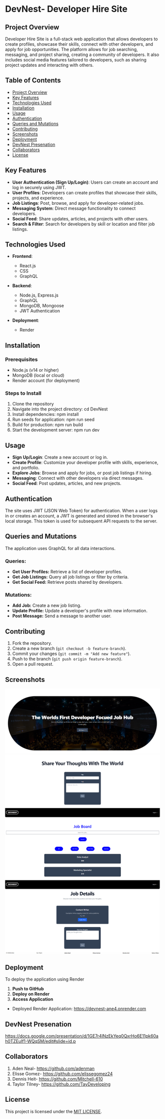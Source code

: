 # DevNest- Developer Hire Site

## Project Overview

Developer Hire Site is a full-stack web application that allows developers to create profiles, showcase their skills, connect with other developers, and apply for job opportunities. The platform allows for job searching, messaging, and project sharing, creating a community of developers. It also includes social media features tailored to developers, such as sharing project updates and interacting with others.

## Table of Contents

- [Project Overview](#project-overview)
- [Key Features](#key-features)
- [Technologies Used](#technologies-used)
- [Installation](#installation)
- [Usage](#usage)
- [Authentication](#authentication)
- [Queries and Mutations](#queries-and-mutations)
- [Contributing](#contributing)
- [Screenshots](#screenshots)
- [Deployment](#deployment)
- [DevNest Presenation](#devnest-presenation)
- [Collaborators](#collaborators)
- [License](#license)

## Key Features

- **User Authentication (Sign Up/Login)**: Users can create an account and log in securely using JWT.
- **User Profiles**: Developers can create profiles that showcase their skills, projects, and experience.
- **Job Listings**: Post, browse, and apply for developer-related jobs.
- **Messaging System**: Direct message functionality to connect developers.
- **Social Feed**: Share updates, articles, and projects with other users.
- **Search & Filter**: Search for developers by skill or location and filter job listings.

## Technologies Used

- **Frontend**:

  - React.js
  - CSS
  - GraphQL

- **Backend**:

  - Node.js, Express.js
  - GraphQL
  - MongoDB, Mongoose
  - JWT Authentication

- **Deployment**:
  - Render

## Installation

### Prerequisites

- Node.js (v14 or higher)
- MongoDB (local or cloud)
- Render account (for deployment)

### Steps to Install

1. Clone the repository
2. Navigate into the project directory: cd DevNest
3. Install dependencies: npm install
4. Run seeds for application: npm run seed
5. Build for production: npm run build
6. Start the development server: npm run dev

## Usage

- **Sign Up/Login**: Create a new account or log in.
- **Create Profile**: Customize your developer profile with skills, experience, and portfolio.
- **Explore Jobs**: Browse and apply for jobs, or post job listings if hiring.
- **Messaging**: Connect with other developers via direct messages.
- **Social Feed**: Post updates, articles, and new projects.

## Authentication

The site uses JWT (JSON Web Token) for authentication. When a user logs in or creates an account, a JWT is generated and stored in the browser's local storage. This token is used for subsequent API requests to the server.

## Queries and Mutations

The application uses GraphQL for all data interactions.

### Queries:

- **Get User Profiles:** Retrieve a list of developer profiles.
- **Get Job Listings:** Query all job listings or filter by criteria.
- **Get Social Feed:** Retrieve posts shared by developers.

### Mutations:

- **Add Job:** Create a new job listing.
- **Update Profile:** Update a developer's profile with new information.
- **Post Message:** Send a message to another user.

## Contributing

1. Fork the repository.
2. Create a new branch (`git checkout -b feature-branch`).
3. Commit your changes (`git commit -m "Add new feature"`).
4. Push to the branch (`git push origin feature-branch`).
5. Open a pull request.

## Screenshots

![DevNest\images\DevNest1.png](images/DevNest1.png)
![DevNest\images\DevNest2.png](images/DevNest2.png)
![DevNest/images/DevNest3.png](images/DevNest3.png)
![DevNest/images/DevNest4.png](images/DevNest4.png)

## Deployment

To deploy the application using Render

1. **Push to GitHub**
2. **Deploy on Render**
3. **Access Application**

- Deployed Render Application: https://devnest-ane4.onrender.com 

## DevNest Presenation 
https://docs.google.com/presentation/d/1GE7r4lNzEkYeq0QxrHo6E11pk60ah0TZEuIf1-WQqSM/edit#slide=id.p 

## Collaborators

1. Aden Neal- https://github.com/adenman
2. Elisse Gomez- https://github.com/elissegomez24
3. Dennis Heit- https://github.com/Mitchell-610
4. Taylor Tilney- https://github.com/TayDeveloping

## License

This project is licensed under the [MIT LICENSE](LICENSE).
